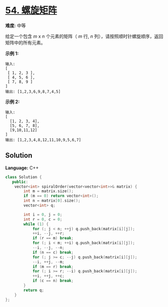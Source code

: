 # [54. 螺旋矩阵](https://leetcode-cn.com/problems/spiral-matrix/)

**难度:** 中等

给定一个包含 *m* x *n* 个元素的矩阵（ *m* 行, *n* 列），请按照顺时针螺旋顺序，返回矩阵中的所有元素。

 **示例 1:** 

```
输入:
[
 [ 1, 2, 3 ],
 [ 4, 5, 6 ],
 [ 7, 8, 9 ]
]
输出: [1,2,3,6,9,8,7,4,5]
```

 **示例 2:** 

```
输入:
[
  [1, 2, 3, 4],
  [5, 6, 7, 8],
  [9,10,11,12]
]
输出: [1,2,3,4,8,12,11,10,9,5,6,7]
```

## Solution

**Language:** C++

```C++
class Solution {
   public:
    vector<int> spiralOrder(vector<vector<int>>& matrix) {
        int m = matrix.size();
        if (m == 0) return vector<int>();
        int n = matrix[0].size();
        vector<int> q;

        int i = 0, j = 0;
        int r = 0, c = 0;
        while (1) {
            for (; j < n; ++j) q.push_back(matrix[i][j]);
            ++i, --j, ++r;
            if (r == m) break;
            for (; i < m; ++i) q.push_back(matrix[i][j]);
            --i, --j, --n;
            if (n == c) break;
            for (; j >= c; --j) q.push_back(matrix[i][j]);
            --i, ++j, --m;
            if (m == r) break;
            for (; i >= r; --i) q.push_back(matrix[i][j]);
            ++i, ++j, ++c;
            if (c == n) break;
        }
        return q;
    }
};
```